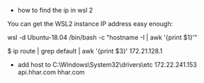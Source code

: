 - how to find the ip in wsl 2

You can get the WSL2 instance IP address easy enough:

wsl -d Ubuntu-18.04 /bin/bash -c "hostname -I | awk '{print $1}'"

$ ip route | grep default | awk '{print $3}'
172.21.128.1

- add host to  C:\Windows\System32\drivers\etc
172.22.241.153 api.hhar.com  hhar.com